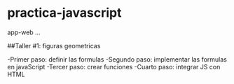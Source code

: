 # practica-javascript
app-web
...

##Taller #1: figuras geometricas

-Primer paso: definir las formulas
-Segundo paso: implementar las formulas en javaScript
-Tercer paso: crear funciones
-Cuarto paso: integrar JS con HTML 